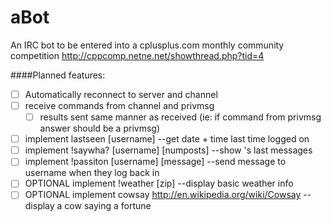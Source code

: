 aBot
====

An IRC bot to be entered into a cplusplus.com monthly 
community competition http://cppcomp.netne.net/showthread.php?tid=4


####Planned features:

 - [ ] Automatically reconnect to server and channel
 - [ ] receive commands from channel and privmsg
   - [ ] results sent same manner as received (ie: if command from privmsg answer should be a privmsg)
 - [ ] implement lastseen [username] --get date + time last time <username> logged on
 - [ ] implement !saywha? [username] [numposts] --show <usernames>'s last <numposts> messages
 - [ ] implement !passiton [username] [message] --send message to username when they log back in
 - [ ] OPTIONAL implement !weather [zip] --display basic weather info
 - [ ] OPTIONAL implement cowsay http://en.wikipedia.org/wiki/Cowsay --display a cow saying a fortune
